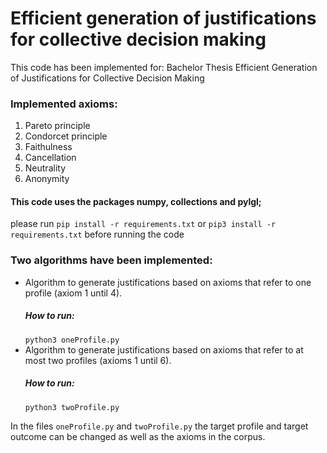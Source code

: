 # Efficient generation of justifications for collective decision making
This code has been implemented for: Bachelor Thesis Efficient Generation of Justifications for Collective Decision Making

### Implemented axioms:
1. Pareto principle
2. Condorcet principle
3. Faithulness
4. Cancellation
5. Neutrality
6. Anonymity

#### This code uses the packages numpy, collections and pylgl; 
please run `pip install -r requirements.txt` or `pip3 install -r requirements.txt` before running the code

### Two algorithms have been implemented:
 * Algorithm to generate justifications based on axioms that refer to one profile (axiom 1 until 4).
   ##### How to run:
   `python3 oneProfile.py` <br>
 * Algorithm to generate justifications based on axioms that refer to at most two profiles (axioms 1 until 6). 
   ##### How to run:
   `python3 twoProfile.py`

In the files `oneProfile.py` and `twoProfile.py` the target profile and target outcome can be changed as well as the axioms in the corpus.
